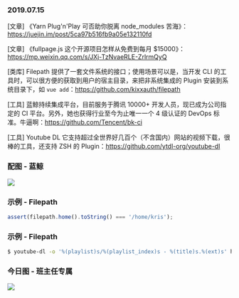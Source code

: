 ### 2019.07.15

[文章] 《Yarn Plug'n'Play 可否助你脱离 node_modules 苦海》：<https://juejin.im/post/5ca97b516fb9a05e132110fd>

[文章] 《fullpage.js 这个开源项目怎样从免费到每月 $15000》：<https://mp.weixin.qq.com/s/JXj-TzNvaeRLE-ZrlrmQyQ>

[类库] Filepath 提供了一套文件系统的接口；使用场景可以是，当开发 CLI 的工具时，可以很方便的获取到用户的宿主目录，来把非系统集成的 Plugin 安装到系统目录下，如 `vue add`：<https://github.com/kixxauth/filepath>

[工具] 蓝鲸持续集成平台，目前服务于腾讯 10000+ 开发人员，现已成为公司指定的 CI 平台。另外，她也获得行业至今为止唯一一个 4 级认证的 DevOps 标准。牛逼啊：<https://github.com/Tencent/bk-ci>

[工具] Youtube DL 它支持超过全世界好几百个（不含国内）网站的视频下载，很棒的工具，还支持 ZSH 的 Plugin：<https://github.com/ytdl-org/youtube-dl>

### 配图 - 蓝鲸
![](http://qn.40zhe.com/pipeline.png)

### 示例 - Filepath
```js
assert(filepath.home().toString() === '/home/kris');
```

### 示例 - Filepath
```bash
$ youtube-dl -o '%(playlist)s/%(playlist_index)s - %(title)s.%(ext)s' https://www.youtube.com/playlist?list=PLwiyx1dc3P2JR9N8gQaQN_BCvlSlap7re
```

### 今日图 - 班主任专属
![](http://qn.40zhe.com/16a860e181b60cd0)
